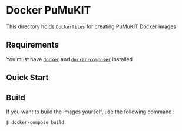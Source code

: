 Docker PuMuKIT
==============

This directory holds `Dockerfiles` for creating PuMuKIT Docker images

Requirements
------------

You must have [`docker`](https://docs.docker.com/install/)  and [`docker-composer`](https://docs.docker.com/compose/install/) installed

Quick Start
-----------


Build
-----

If you want to build the images yourself, use the following command :

```sh
$ docker-compose build
```
